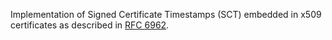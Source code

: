 Implementation of Signed Certificate Timestamps (SCT) embedded in x509 certificates as described in [RFC 6962](https://tools.ietf.org/html/rfc6962).
